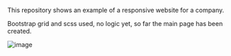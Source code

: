 This repository shows an example of a responsive website for a company.

Bootstrap grid and scss used, no logic yet, so far the main page has been created.


![image](https://i.ibb.co/zbZ46gv/Screenshot-1.png)
